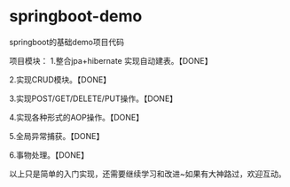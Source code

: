# springboot-demo
springboot的基础demo项目代码

项目模块：
1.整合jpa+hibernate 实现自动建表。【DONE】

2.实现CRUD模块。【DONE】

3.实现POST/GET/DELETE/PUT操作。【DONE】

4.实现各种形式的AOP操作。【DONE】

5.全局异常捕获。【DONE】

6.事物处理。【DONE】

以上只是简单的入门实现，还需要继续学习和改进~如果有大神路过，欢迎互动。

